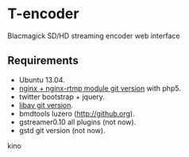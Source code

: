 # T-encoder
Blacmagick SD/HD streaming encoder web interface

Requirements
------------
- Ubuntu 13.04.
- [nginx + nginx-rtmp module git version](http://nginx.org) with php5. 
- twitter bootstrap + jquery. 
- [libav git version](http://libav.org).
- bmdtools luzero (http://github.org). 
- gstreamer0.10 all plugins (not now).
- gstd git version (not now).


kino  